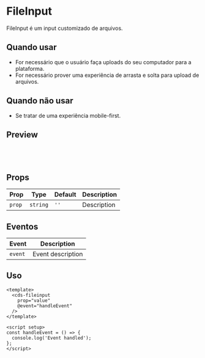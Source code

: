 # FileInput

FileInput é um input customizado de arquivos.

## Quando usar

- For necessário que o usuário faça uploads do seu computador para a plataforma.
- For necessário prover uma experiência de arrasta e solta para upload de arquivos.

## Quando não usar

- Se tratar de uma experiência mobile-first.

## Preview

<script setup>
import FileInput from '@/components/FileInput.vue';

const handleClick = () => {
  console.log('Component interaction');
};
</script>

<div class="demo-container">
  <FileInput />
</div>

## Props

| Prop | Type | Default | Description |
|------|------|---------|-------------|
| `prop` | `string` | `''` | Description |

## Eventos

| Event | Description |
|-------|-------------|
| `event` | Event description |

## Uso

```vue
<template>
  <cds-fileinput
    prop="value"
    @event="handleEvent"
  />
</template>

<script setup>
const handleEvent = () => {
  console.log('Event handled');
};
</script>
```

<style scoped>
.demo-container {
  padding: 20px;
  border: 1px solid var(--vp-c-border);
  border-radius: 8px;
  margin: 16px 0;
}
</style>